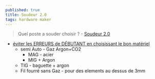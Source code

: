 ```yaml
---
published: true
title: Soudeur 2.0
tags: hardware maker
---
```

> Quel poste a souder choisir ? - [Soudeur 2.0](https://www.youtube.com/watch?v=OJNb0512_cg)

- [éviter les ERREURS de DÉBUTANT en choisissant le bon matériel](https://www.youtube.com/watch?v=aiNl3enuMzA)
	- semi Auto - Gaz Argon+CO2
    	- MAG - acier
    	- MIG + Argon
    - TIG - baguette + argon
    - Fil fourré sans Gaz - pour des elements au dessus de 3mm